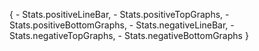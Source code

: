 {
    - Stats.positiveLineBar,
    - Stats.positiveTopGraphs,
    - Stats.positiveBottomGraphs,
    - Stats.negativeLineBar,
    - Stats.negativeTopGraphs,
    - Stats.negativeBottomGraphs
}